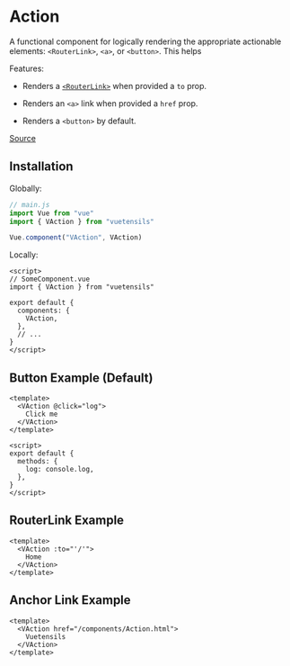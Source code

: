 # Action

A functional component for logically rendering the appropriate actionable elements: `<RouterLink>`, `<a>`, or `<button>`. This helps

Features:

- Renders a [`<RouterLink>`](https://router.vuejs.org/api/#router-link) when provided a `to` prop.

- Renders an `<a>` link when provided a `href` prop.
- Renders a `<button>` by default.

[Source](https://github.com/Stegosource/vuetensils/blob/master/src/components/VAction/VAction.vue)

## Installation

Globally:

```js
// main.js
import Vue from "vue"
import { VAction } from "vuetensils"

Vue.component("VAction", VAction)
```

Locally:

```vue
<script>
// SomeComponent.vue
import { VAction } from "vuetensils"

export default {
  components: {
    VAction,
  },
  // ...
}
</script>
```

## Button Example (Default)

```vue live
<template>
  <VAction @click="log">
    Click me
  </VAction>
</template>

<script>
export default {
  methods: {
    log: console.log,
  },
}
</script>
```

## RouterLink Example

```vue live
<template>
  <VAction :to="'/'">
    Home
  </VAction>
</template>
```

## Anchor Link Example

```vue live
<template>
  <VAction href="/components/Action.html">
    Vuetensils
  </VAction>
</template>
```

